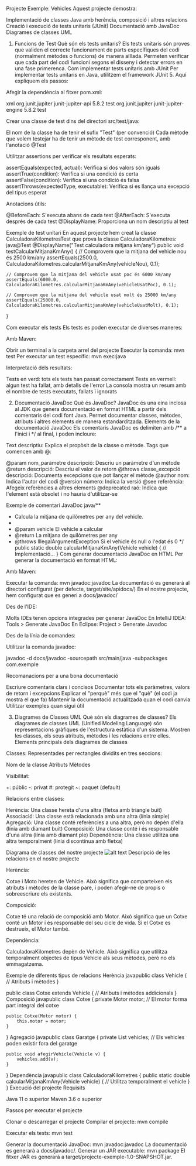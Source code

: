 Projecte Exemple: Vehicles
Aquest projecte demostra:

Implementació de classes Java amb herència, composició i altres relacions
Creació i execució de tests unitaris (JUnit)
Documentació amb JavaDoc
Diagrames de classes UML

1. Funcions de Test
Què són els tests unitaris?
Els tests unitaris són proves que validen el correcte funcionament de parts específiques del codi (normalment mètodes o funcions) de manera aïllada. Permeten verificar que cada part del codi funcioni segons el disseny i detectar errors en una fase primerenca.
Com implementar tests unitaris amb JUnit
Per implementar tests unitaris en Java, utilitzem el framework JUnit 5. Aquí expliquem els passos:

Afegir la dependència al fitxer pom.xml:

xml<dependency>
    <groupId>org.junit.jupiter</groupId>
    <artifactId>junit-jupiter-api</artifactId>
    <version>5.8.2</version>
    <scope>test</scope>
</dependency>
<dependency>
    <groupId>org.junit.jupiter</groupId>
    <artifactId>junit-jupiter-engine</artifactId>
    <version>5.8.2</version>
    <scope>test</scope>
</dependency>

Crear una classe de test dins del directori src/test/java:

El nom de la classe ha de tenir el sufix "Test" (per convenció)
Cada mètode que volem testejar ha de tenir un mètode de test corresponent, amb l'anotació @Test


Utilitzar assertions per verificar els resultats esperats:

assertEquals(expected, actual): Verifica si dos valors són iguals
assertTrue(condition): Verifica si una condició és certa
assertFalse(condition): Verifica si una condició és falsa
assertThrows(expectedType, executable): Verifica si es llança una excepció del tipus esperat


Anotacions útils:

@BeforeEach: S'executa abans de cada test
@AfterEach: S'executa després de cada test
@DisplayName: Proporciona un nom descriptiu al test



Exemple de test unitari
En aquest projecte hem creat la classe CalculadoraKilometresTest que prova la classe CalculadoraKilometres:
java@Test
@DisplayName("Test calculadora mitjana km/any")
public void testCalcularMitjanaKmAny() {
    // Comprovem que la mitjana del vehicle nou és 2500 km/any
    assertEquals(2500.0, CalculadoraKilometres.calcularMitjanaKmAny(vehicleNou), 0.1);
    
    // Comprovem que la mitjana del vehicle usat poc és 6000 km/any
    assertEquals(6000.0, CalculadoraKilometres.calcularMitjanaKmAny(vehicleUsatPoc), 0.1);
    
    // Comprovem que la mitjana del vehicle usat molt és 25000 km/any
    assertEquals(25000.0, CalculadoraKilometres.calcularMitjanaKmAny(vehicleUsatMolt), 0.1);
}

Com executar els tests
Els tests es poden executar de diverses maneres:

Amb Maven:

Obrir un terminal a la carpeta arrel del projecte
Executar la comanda: mvn test
Per executar un test específic: mvn exec:java

Interpretació dels resultats:

Tests en verd: tots els tests han passat correctament
Tests en vermell: algun test ha fallat, amb detalls de l'error
La consola mostra un resum amb el nombre de tests executats, fallats i ignorats



2. Documentació JavaDoc
Què és JavaDoc?
JavaDoc és una eina inclosa al JDK que genera documentació en format HTML a partir dels comentaris del codi font Java. Permet documentar classes, mètodes, atributs i altres elements de manera estandarditzada.
Elements de la documentació JavaDoc
Els comentaris JavaDoc es delimiten amb /** a l'inici i */ al final, i poden incloure:

Text descriptiu: Explica el propòsit de la classe o mètode.
Tags que comencen amb @:

@param nom_paràmetre descripció: Descriu un paràmetre d'un mètode
@return descripció: Descriu el valor de retorn
@throws classe_excepció descripció: Documenta excepcions que pot llançar el mètode
@author nom: Indica l'autor del codi
@version número: Indica la versió
@see referència: Afegeix referències a altres elements
@deprecated raó: Indica que l'element està obsolet i no hauria d'utilitzar-se



Exemple de comentari JavaDoc
java/**
 * Calcula la mitjana de quilòmetres per any del vehicle.
 * 
 * @param vehicle El vehicle a calcular
 * @return La mitjana de quilòmetres per any
 * @throws IllegalArgumentException Si el vehicle és null o l'edat és 0
 */
public static double calcularMitjanaKmAny(Vehicle vehicle) {
    // Implementació...
}
Com generar documentació JavaDoc en HTML
Per generar la documentació en format HTML:

Amb Maven:

Executar la comanda: mvn javadoc:javadoc
La documentació es generarà al directori configurat (per defecte, target/site/apidocs/)
En el nostre projecte, hem configurat que es generi a docs/javadoc/


Des de l'IDE:

Molts IDEs tenen opcions integrades per generar JavaDoc
En IntelliJ IDEA: Tools > Generate JavaDoc
En Eclipse: Project > Generate Javadoc


Des de la línia de comandes:

Utilitzar la comanda javadoc:

javadoc -d docs/javadoc -sourcepath src/main/java -subpackages com.exemple


Recomanacions per a una bona documentació

Escriure comentaris clars i concisos
Documentar tots els paràmetres, valors de retorn i excepcions
Explicar el "perquè" més que el "què" (el codi ja mostra el que fa)
Mantenir la documentació actualitzada quan el codi canvia
Utilitzar exemples quan sigui útil

3. Diagrames de Classes UML
Què són els diagrames de classes?
Els diagrames de classes UML (Unified Modeling Language) són representacions gràfiques de l'estructura estàtica d'un sistema. Mostren les classes, els seus atributs, mètodes i les relacions entre elles.
Elements principals dels diagrames de classes

Classes: Representades per rectangles dividits en tres seccions:

Nom de la classe
Atributs
Mètodes


Visibilitat:

+: públic
-: privat
#: protegit
~: paquet (default)


Relacions entre classes:

Herència: Una classe hereta d'una altra (fletxa amb triangle buit)
Associació: Una classe està relacionada amb una altra (línia simple)
Agregació: Una classe conté referències a una altra, però no depèn d'ella (línia amb diamant buit)
Composició: Una classe conté i és responsable d'una altra (línia amb diamant ple)
Dependència: Una classe utilitza una altra temporalment (línia discontínua amb fletxa)



Diagrama de classes del nostre projecte
![alt text](docs/img/diagClases.png)
Descripció de les relacions en el nostre projecte

Herència:

Cotxe i Moto hereten de Vehicle. Això significa que comparteixen els atributs i mètodes de la classe pare, i poden afegir-ne de propis o sobreescriure els existents.


Composició:

Cotxe té una relació de composició amb Motor. Això significa que un Cotxe conté un Motor i és responsable del seu cicle de vida. Si el Cotxe es destrueix, el Motor també.


Dependència:

CalculadoraKilometres depèn de Vehicle. Això significa que utilitza temporalment objectes de tipus Vehicle als seus mètodes, però no els emmagatzema.



Exemple de diferents tipus de relacions
Herència
javapublic class Vehicle {
    // Atributs i mètodes
}

public class Cotxe extends Vehicle {
    // Atributs i mètodes addicionals
}
Composició
javapublic class Cotxe {
    private Motor motor; // El motor forma part integral del cotxe
    
    public Cotxe(Motor motor) {
        this.motor = motor;
    }
}
Agregació
javapublic class Garatge {
    private List<Vehicle> vehicles; // Els vehicles poden existir fora del garatge
    
    public void afegirVehicle(Vehicle v) {
        vehicles.add(v);
    }
}
Dependència
javapublic class CalculadoraKilometres {
    public static double calcularMitjanaKmAny(Vehicle vehicle) {
        // Utilitza temporalment el vehicle
    }
}
Execució del projecte
Requisits

Java 11 o superior
Maven 3.6 o superior

Passos per executar el projecte

Clonar o descarregar el projecte
Compilar el projecte:
mvn compile

Executar els tests:
mvn test

Generar la documentació JavaDoc:
mvn javadoc:javadoc
La documentació es generarà a docs/javadoc/.
Generar un JAR executable:
mvn package
El fitxer JAR es generarà a target/projecte-exemple-1.0-SNAPSHOT.jar.